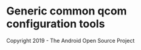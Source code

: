 Generic common qcom configuration tools
===============================

Copyright 2019 - The Android Open Source Project
